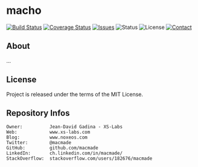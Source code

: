 macho
=====

[![Build Status](https://img.shields.io/travis/macmade/macho.svg?branch=master&style=flat)](https://travis-ci.org/macmade/macho)
[![Coverage Status](https://img.shields.io/coveralls/macmade/macho.svg?branch=master&style=flat)](https://coveralls.io/r/macmade/macho?branch=master)
[![Issues](http://img.shields.io/github/issues/macmade/macmade.svg?style=flat)](https://github.com/macmade/macho/issues)
![Status](https://img.shields.io/badge/status-active-brightgreen.svg?style=flat)
![License](https://img.shields.io/badge/license-proprietary-red.svg?style=flat)
[![Contact](https://img.shields.io/badge/contact-@DigiDNA-blue.svg?style=flat)](https://twitter.com/DigiDNA)

About
-----

...

License
-------

Project is released under the terms of the MIT License.

Repository Infos
----------------

    Owner:          Jean-David Gadina - XS-Labs
    Web:            www.xs-labs.com
    Blog:           www.noxeos.com
    Twitter:        @macmade
    GitHub:         github.com/macmade
    LinkedIn:       ch.linkedin.com/in/macmade/
    StackOverflow:  stackoverflow.com/users/182676/macmade
